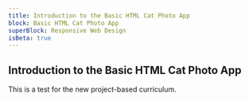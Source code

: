 ```yaml
---
title: Introduction to the Basic HTML Cat Photo App
block: Basic HTML Cat Photo App
superBlock: Responsive Web Design
isBeta: true
---
```

## Introduction to the Basic HTML Cat Photo App

This is a test for the new project-based curriculum.